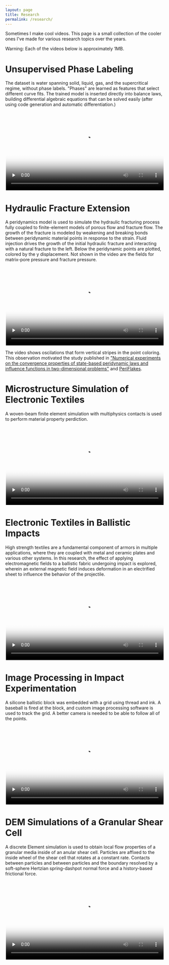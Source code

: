 ```yaml
---
layout: page
title: Research
permalink: /research/
---
```


Sometimes I make cool videos. This page is a small collection of the cooler ones
I've made for various research topics over the years.

Warning: Each of the videos below is approximately 1MB.

# Unsupervised Phase Labeling

The dataset is water spanning solid, liquid, gas, and the supercritical regime, without phase labels. "Phases" are learned as features that select different curve fits. The trained model is inserted directly into balance laws, building differential algebraic equations that can be solved easily (after using code generation and automatic differentiation.)

<center><video controls preload="none"
poster="images/phases.thumbnail.jpg" width="500">
<source src="https://www.ocf.berkeley.edu/~afq/media/phase_training.mp4" type="video/mp4">
Your browser does not support the video tag.
</video></center>

# Hydraulic Fracture Extension

A peridynamics model is used to simulate the hydraulic fracturing process fully coupled to finite-element models of porous flow and fracture flow. The growth of the fracture is modeled by weakening and breaking bonds between peridynamic material points in response to the strain. Fluid injection drives the growth of the initial hydraulic fracture and interacting with a natural fracture to the left. Below the peridynamic points are plotted, colored by the y displacement.
Not shown in the video are the fields for matrix-pore pressure and fracture pressure.


<center><video controls preload="none"
poster="images/natural_crack.thumbnail.png" width="500">
<source src="https://www.ocf.berkeley.edu/~afq/media/fracturing.mp4" type="video/mp4">
Your browser does not support the video tag.
</video></center>

The video shows oscilations that form vertical stripes in the
point coloring. This observation motivated the study published in
["Numerical experiments on the convergence properties of state-based peridynamic laws and influence functions in two-dimensional problems"](http://www.sciencedirect.com/science/article/pii/S0045782516311598)
and [PeriFlakes](https://github.com/afqueiruga/PeriFlakes). 


# Microstructure Simulation of Electronic Textiles

A woven-beam finite element simulation with multiphysics contacts is
used to perform material property perdiction.

<center><video controls preload="none" poster="images/fibrils.thumbnail.jpg" width="500">
<source src="https://www.ocf.berkeley.edu/~afq/media/fibrils.mp4" type="video/mp4">
Your browser does not support the video tag.
</video></center>


# Electronic Textiles in Ballistic Impacts

High strength textiles are a fundamental component of armors in multiple applications, where they are coupled with metal and ceramic plates and various other systems. In this research, the effect of applying electromagnetic fields to a ballistic fabric undergoing impact is explored, wherein an external magnetic field induces deformation in an electrified sheet to influence the behavior of the projectile.

<center><video controls preload="none"
poster="images/V_loose.thumbnail.jpg" width="500">
<source src="https://www.ocf.berkeley.edu/~afq/media/V_loose.small.mp4" type="video/mp4">
Your browser does not support the video tag.
</video></center>


# Image Processing in Impact Experimentation

A silicone ballistic block was embedded with a grid using thread and ink. A baseball is fired at the block, and custom image processing software is used to track the grid. A better camera is needed to be able to follow all of the points.

<center><video controls preload="none"
poster="images/fast_block.thumbnail.jpg" width="500">
<source src="https://www.ocf.berkeley.edu/~afq/media/fast_block.small.mp4" type="video/mp4">
Your browser does not support the video tag.
</video></center>



# DEM Simulations of a Granular Shear Cell

A discrete Element simulation is used to obtain local flow properties of a granular media inside of an anular shear cell. Particles are affixed to the inside wheel of the shear cell that rotates at a constant rate. Contacts between particles and between particles and the boundary resolved by a soft-sphere Hertzian spring-dashpot normal force and a history-based frictional force.


<center><video controls preload="none"
poster="images/gsc.thumbnail.jpg" width="500">
<source src="https://www.ocf.berkeley.edu/~afq/media/gsc.small.3.mp4" type="video/mp4">
Your browser does not support the video tag.
</video></center>

